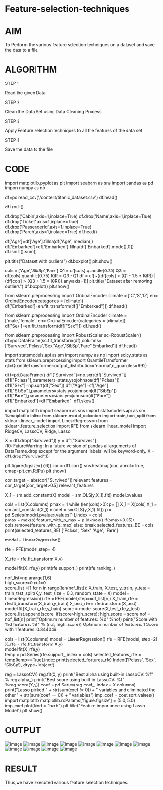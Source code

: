 # Feature-selection-techniques
# AIM
To Perform the various feature selection techniques on a dataset and save the data to a file.

# ALGORITHM
STEP 1

Read the given Data

STEP 2

Clean the Data Set using Data Cleaning Process

STEP 3

Apply Feature selection techniques to all the features of the data set

STEP 4

Save the data to the file

# CODE

import matplotlib.pyplot as plt
import seaborn as sns
import pandas as pd
import numpy as np

df=pd.read_csv('/content/titanic_dataset.csv')
df.head()

df.isnull()

df.drop('Cabin',axis=1,inplace=True)
df.drop('Name',axis=1,inplace=True)
df.drop('Ticket',axis=1,inplace=True)
df.drop('PassengerId',axis=1,inplace=True)
df.drop('Parch',axis=1,inplace=True)
df.head()

df['Age']=df['Age'].fillna(df['Age'].median())
df['Embarked']=df['Embarked'].fillna(df['Embarked'].mode()[0])
df.isnull().sum()

plt.title("Dataset with outliers")
df.boxplot()
plt.show()

cols = ['Age','SibSp','Fare']
Q1 = df[cols].quantile(0.25)
Q3 = df[cols].quantile(0.75)
IQR = Q3 - Q1
df = df[~((df[cols] < (Q1 - 1.5 * IQR)) |(df[cols] > (Q3 + 1.5 * IQR))).any(axis=1)]
plt.title("Dataset after removing outliers")
df.boxplot()
plt.show()

from sklearn.preprocessing import OrdinalEncoder
climate = ['C','S','Q']
en= OrdinalEncoder(categories = [climate])
df['Embarked']=en.fit_transform(df[["Embarked"]])
df.head()

from sklearn.preprocessing import OrdinalEncoder
climate = ['male','female']
en= OrdinalEncoder(categories = [climate])
df['Sex']=en.fit_transform(df[["Sex"]])
df.head()

from sklearn.preprocessing import RobustScaler
sc=RobustScaler()
df=pd.DataFrame(sc.fit_transform(df),columns=['Survived','Pclass','Sex','Age','SibSp','Fare','Embarked'])
df.head()

import statsmodels.api as sm
import numpy as np
import scipy.stats as stats
from sklearn.preprocessing import QuantileTransformer 
qt=QuantileTransformer(output_distribution='normal',n_quantiles=692)

df1=pd.DataFrame()
df1["Survived"]=np.sqrt(df["Survived"])
df1["Pclass"],parameters=stats.yeojohnson(df["Pclass"])
df1["Sex"]=np.sqrt(df["Sex"])
df1["Age"]=df["Age"]
df1["SibSp"],parameters=stats.yeojohnson(df["SibSp"])
df1["Fare"],parameters=stats.yeojohnson(df["Fare"])
df1["Embarked"]=df["Embarked"]
df1.skew()

import matplotlib
import seaborn as sns
import statsmodels.api as sm
%matplotlib inline
from sklearn.model_selection import train_test_split
from sklearn.linear_model import LinearRegression
from sklearn.feature_selection import RFE
from sklearn.linear_model import RidgeCV, LassoCV, Ridge, Lasso

X = df1.drop("Survived",1) 
y = df1["Survived"]       
<ipython-input-29-cc5f080780d2>:10: FutureWarning: In a future version of pandas all arguments of DataFrame.drop except for the argument 'labels' will be keyword-only.
  X = df1.drop("Survived",1)

plt.figure(figsize=(7,6))
cor = df1.corr()
sns.heatmap(cor, annot=True, cmap=plt.cm.RdPu)
plt.show()

cor_target = abs(cor["Survived"])
relevant_features = cor_target[cor_target>0.5]
relevant_features

X_1 = sm.add_constant(X)
model = sm.OLS(y,X_1).fit()
model.pvalues

cols = list(X.columns)
pmax = 1
while (len(cols)>0):
    p= []
    X_1 = X[cols]
    X_1 = sm.add_constant(X_1)
    model = sm.OLS(y,X_1).fit()
    p = pd.Series(model.pvalues.values[1:],index = cols)      
    pmax = max(p)
    feature_with_p_max = p.idxmax()
    if(pmax>0.05):
        cols.remove(feature_with_p_max)
    else:
        break
selected_features_BE = cols
print(selected_features_BE)
['Pclass', 'Sex', 'Age', 'Fare']

model = LinearRegression()

rfe = RFE(model,step= 4)

X_rfe = rfe.fit_transform(X,y)  

model.fit(X_rfe,y)
print(rfe.support_)
print(rfe.ranking_)

nof_list=np.arange(1,6)            
high_score=0
nof=0           
score_list =[]
for n in range(len(nof_list)):
    X_train, X_test, y_train, y_test = train_test_split(X,y, test_size = 0.3, random_state = 0)
    model = LinearRegression()
    rfe = RFE(model,step=nof_list[n])
    X_train_rfe = rfe.fit_transform(X_train,y_train)
    X_test_rfe = rfe.transform(X_test)
    model.fit(X_train_rfe,y_train)
    score = model.score(X_test_rfe,y_test)
    score_list.append(score)
    if(score>high_score):
        high_score = score
        nof = nof_list[n]
print("Optimum number of features: %d" %nof)
print("Score with %d features: %f" % (nof, high_score))
Optimum number of features: 1
Score with 1 features: 0.344046

cols = list(X.columns)
model = LinearRegression()
rfe = RFE(model, step=2)             
X_rfe = rfe.fit_transform(X,y)  
model.fit(X_rfe,y)              
temp = pd.Series(rfe.support_,index = cols)
selected_features_rfe = temp[temp==True].index
print(selected_features_rfe)
Index(['Pclass', 'Sex', 'SibSp'], dtype='object')

reg = LassoCV()
reg.fit(X, y)
print("Best alpha using built-in LassoCV: %f" % reg.alpha_)
print("Best score using built-in LassoCV: %f" %reg.score(X,y))
coef = pd.Series(reg.coef_, index = X.columns)
print("Lasso picked " + str(sum(coef != 0)) + " variables and eliminated the other " +  str(sum(coef == 0)) + " variables")
imp_coef = coef.sort_values()
import matplotlib
matplotlib.rcParams['figure.figsize'] = (5.0, 5.0)
imp_coef.plot(kind = "barh")
plt.title("Feature importance using Lasso Model")
plt.show()
# OUTPUT
![image](https://github.com/varshini67t/Feature-selection-techniques/assets/107982953/67eee14b-9d3e-4a40-ae0b-b0c7112e4573)
![image](https://github.com/varshini67t/Feature-selection-techniques/assets/107982953/b3003fe3-46cf-47ba-9637-6830dab3c6ed)
![image](https://github.com/varshini67t/Feature-selection-techniques/assets/107982953/af1344bf-3edd-459c-b1ef-7053ed76bac9)
![image](https://github.com/varshini67t/Feature-selection-techniques/assets/107982953/0023cba8-3cb4-4bed-a32e-0cc9c587737a)
![image](https://github.com/varshini67t/Feature-selection-techniques/assets/107982953/7a3e6bc7-747e-4e3d-a15c-e3f046fc8a4d)
![image](https://github.com/varshini67t/Feature-selection-techniques/assets/107982953/3599fcc6-4c07-413a-90ad-896711e8ec0c)
![image](https://github.com/varshini67t/Feature-selection-techniques/assets/107982953/64a4ee51-8e54-4944-ad25-52c46fcb466a)
![image](https://github.com/varshini67t/Feature-selection-techniques/assets/107982953/fc9b6d90-acd1-479b-974f-d2d0d04b83ac)
![image](https://github.com/varshini67t/Feature-selection-techniques/assets/107982953/9483710c-2de3-49df-aee6-83f2969f5979)
![image](https://github.com/varshini67t/Feature-selection-techniques/assets/107982953/6acf1f23-c82e-415a-a127-acc35bc7078c)
![image](https://github.com/varshini67t/Feature-selection-techniques/assets/107982953/fd4f75ed-be40-489f-bf0f-b2bceaa049f7)
![image](https://github.com/varshini67t/Feature-selection-techniques/assets/107982953/ed03ea87-0e6a-4eef-bb1c-1f79f8ec9580)

  
# RESULT
Thus,we have executed various feature selection techniques.
